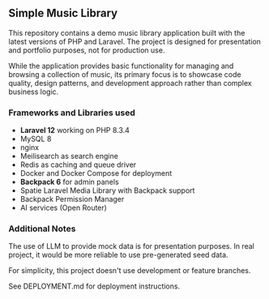## Simple Music Library

This repository contains a demo music library application built with the latest versions of PHP and Laravel.
The project is designed for presentation and portfolio purposes, not for production use.

While the application provides basic functionality for managing and browsing a collection of music,
its primary focus is to showcase code quality, design patterns, and development approach rather than complex business logic.

### Frameworks and Libraries used

- **Laravel 12** working on PHP 8.3.4 
- MySQL 8
- nginx
- Meilisearch as search engine
- Redis as caching and queue driver
- Docker and Docker Compose for deployment
- **Backpack 6** for admin panels
- Spatie Laravel Media Library with Backpack support
- Backpack Permission Manager
- AI services (Open Router)

### Additional Notes

The use of LLM to provide mock data is for presentation purposes. In real project, it would be more reliable to use
pre-generated seed data.

For simplicity, this project doesn't use development or feature branches.

See DEPLOYMENT.md for deployment instructions.
